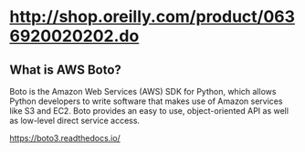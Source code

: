 # http://shop.oreilly.com/product/0636920020202.do

## What is AWS Boto?

Boto is the Amazon Web Services (AWS) SDK for Python, which allows Python developers to write software that makes use of Amazon services like S3 and EC2. Boto provides an easy to use, object-oriented API as well as low-level direct service access.

https://boto3.readthedocs.io/
